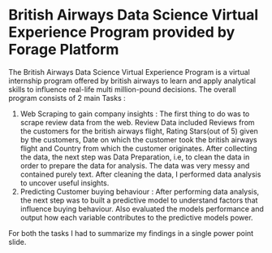 # British Airways Data Science Virtual Experience Program provided by Forage Platform 

The British Airways Data Science Virtual Experience Program is a virtual internship program offered by british airways to learn and apply analytical skills to influence real-life multi million-pound decisions. The overall program consists of 2 main Tasks :
  1. Web Scraping to gain company insights : The first thing to do was to scrape review data from the web. Review Data included Reviews from the customers for the british airways flight, Rating Stars(out of 5) given by the customers, Date on which the customer took the british airways flight and Country from which the customer originates.
     After collecting the data, the next step was Data Preparation, i.e, to clean the data in order to prepare the data for analysis. The data was very messy      and contained purely text. After cleaning the data, I performed data analysis to uncover useful insights.
  2. Predicting Customer buying behaviour : After performing data analysis, the next step was to built a predictive model to understand factors that influence buying behaviour. Also evaluated the models performance and output how each variable contributes to the predictive models power.

For both the tasks I had to summarize my findings in a single power point slide.
